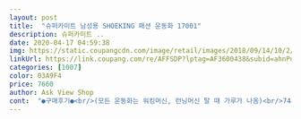 ```yaml
---
layout: post 
title:  "슈퍼카미트 남성용 SHOEKING 패션 운동화 17001" 
description: 슈퍼카미트 ..
date: 2020-04-17 04:59:38 
img: https://static.coupangcdn.com/image/retail/images/2018/09/14/10/2/92269dce-e9a3-4cee-b59d-843da2ed4cda.jpg 
linkUrl: https://link.coupang.com/re/AFFSDP?lptag=AF3600438&subid=ahnPublicAsk&pageKey=134006149&itemId=393611284&vendorItemId=3957845831&traceid=V0-113-b415bc328cfea42d 
categories: [1007] 
color: 03A9F4 
price: 7660 
author: Ask View Shop 
cont:  "●구매후기●<br/>(모든 운동화는 워킹머신, 런닝머신 탈 때 가루가 나옴)<br/>74세 아빠께 보내드렸어요.<br/> 요즘은 부모님들도 하루만에 받는게 습관이 되어서 일반판매자꺼 맘에 드셨음에도 그냥 쿠팡배송으로 되는걸로 시켜달라하셔서 요걸로 했어요.<br/> 아주 편하고 가볍다고 하시네요.<br/> 발등이 좀 높아서 신을때 불편하지 않을까 했는데 신고 벗기도 편하다고 하시네요.<br/> 근데 제가 어제 봤는데 여름 소재는 아닌거 같아요.<br/> 통풍은 좀 될듯 하지만 햇빛이 강하면 좀 더울거 같기도해요.<br/> 아주 낮은굽 아니고 폭신해서 좋다고 하시니 저도 좋습니다.<br/> 더군다나 8000원도 안 되는 가격이라니... <br/>완전 대만족이네요.<br/><br/>동네 헬스장 가는 용도로 샀음!<br/>바닥이 흰색이라 가루가 떨어져도 크게 거부감 없이 청소할 수 있음.<br/><br/>발도 편안하고 가격도 저렴해서 가성비가 뛰어남.<br/> 단, 밖에 신고나가기에는 모양이 좀 빠짐.<br/><br/>윗부분 얇은편이라 발에 뭐 떨어지면 아픔!<br/>좀 많이 크게 샀는데 약간 크긴 함! 조금 작게 나오긴 한 것 같음!<br/>집에서 워킹머신 운동할 때 딱 좋음.<br/><br/>편하고 가벼움!<br/>하지만 바이러스 때문에 헬스장 문 닫아서 슬픔.<br/>.<br/> ㅜㅜ<br/>" 
---
```

